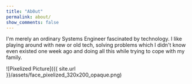```yaml
---
title: "Ab0ut"
permalink: about/
show_comments: false
---
```

I'm merely an ordinary Systems Engineer fascinated by technology. I like playing
 around with new or old tech, solving problems which I didn't know even existed
 one week ago and doing all this while trying to cope with my family.

![Pixelized Picture]({{ site.url }}/assets/face_pixelized_320x200_opaque.png)
